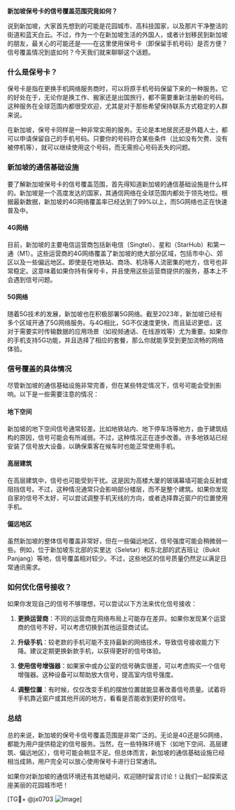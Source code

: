 **新加坡保号卡的信号覆盖范围究竟如何？**

说到新加坡，大家首先想到的可能是花园城市、高科技国家，以及那片干净整洁的街道和蓝天白云。不过，作为一个在新加坡生活的外国人，或者计划移民到新加坡的朋友，最关心的可能还是——在这里使用保号卡（即保留手机号码）是否方便？信号覆盖情况到底如何？今天我们就来聊聊这个话题。

### 什么是保号卡？

保号卡是指在更换手机网络服务商时，可以将原手机号码保留下来的一种服务。它的好处在于，无论你是换工作、搬家还是出国旅行，都不需要重新注册新的号码。这种服务在全球范围内都很受欢迎，尤其是对于那些希望保持联系方式稳定的人群来说。

在新加坡，保号卡同样是一种非常实用的服务。无论是本地居民还是外籍人士，都可以申请保留自己的手机号码。只要你的号码符合某些条件（比如没有欠费、没有被停机等），就可以继续使用这个号码，而无需担心号码丢失的问题。

### 新加坡的通信基础设施

要了解新加坡保号卡的信号覆盖范围，首先得知道新加坡的通信基础设施是什么样的。新加坡是一个高度发达的国家，其通信网络在全球范围内都处于领先地位。根据最新数据，新加坡的4G网络覆盖率已经达到了99%以上，而5G网络也正在快速普及中。

#### 4G网络

目前，新加坡的主要电信运营商包括新电信（Singtel）、星和（StarHub）和第一通（M1）。这些运营商的4G网络覆盖了新加坡的绝大部分区域，包括市中心、郊区以及一些偏远地区。即使是在地铁站、商场、机场等人流密集的地方，信号也非常稳定。这意味着如果你持有保号卡，并且使用这些运营商提供的服务，基本上不会遇到信号问题。

#### 5G网络

随着5G技术的发展，新加坡也在积极部署5G网络。截至2023年，新加坡已经有多个区域开通了5G网络服务。与4G相比，5G不仅速度更快，而且延迟更低，这对于需要实时传输数据的应用场景（如视频通话、在线游戏等）尤为重要。如果你的手机支持5G功能，并且选择了相应的套餐，那么你就能享受到更加流畅的网络体验。

### 信号覆盖的具体情况

尽管新加坡的通信基础设施非常完善，但在某些特定情况下，信号可能会受到影响。以下是一些需要注意的情况：

#### 地下空间

新加坡的地下空间信号通常较差。比如地铁站内、地下停车场等地方，由于建筑结构的原因，信号可能会有所减弱。不过，这种情况正在逐步改善。许多地铁站已经安装了信号放大设备，以确保乘客在候车时也能正常使用手机。

#### 高层建筑

在高层建筑中，信号也可能受到干扰。这是因为高楼大厦的玻璃幕墙可能会反射或阻挡信号。不过，这种情况通常只会影响部分楼层，而不是整个建筑。如果你发现自家的信号不太好，可以尝试调整手机天线的方向，或者选择靠近窗户的位置使用手机。

#### 偏远地区

虽然新加坡的整体信号覆盖非常好，但在一些偏远地区，信号强度可能会稍微弱一些。例如，位于新加坡东北部的实里达（Seletar）和东北部的武吉班让（Bukit Panjang）等地，信号覆盖相对较少。不过，这些地区的信号质量仍然足以满足日常通讯需求。

### 如何优化信号接收？

如果你发现自己的信号不够理想，可以尝试以下方法来优化信号接收：

1. **更换运营商**：不同的运营商在网络布局上可能存在差异。如果你发现某个运营商的信号不好，可以考虑切换到其他运营商试试。
   
2. **升级手机**：较老款的手机可能不支持最新的网络技术，导致信号接收能力下降。建议定期更换新款手机，以获得更好的信号体验。

3. **使用信号增强器**：如果家中或办公室的信号确实很差，可以考虑购买一个信号增强器。这种设备可以帮助放大信号，提高室内信号强度。

4. **调整位置**：有时候，仅仅改变手机的摆放位置就能显著改善信号质量。试着将手机靠近窗户或其他开阔的地方，看看是否能收到更好的信号。

### 总结

总的来说，新加坡的保号卡信号覆盖范围是非常广泛的。无论是4G还是5G网络，都能为用户提供稳定的信号服务。当然，在一些特殊环境下（如地下空间、高层建筑、偏远地区），信号可能会稍显不足。但总体而言，新加坡的通信基础设施已经相当成熟，用户完全可以放心使用保号卡进行日常通讯。

如果你对新加坡的通信环境还有其他疑问，欢迎随时留言讨论！让我们一起探索这座美丽的花园城市吧！

[TG💪+ @jx0703 ![Image](https://github.com/user-attachments/assets/dbca1d08-cadb-493c-b0ec-ad6f7a83f270)]